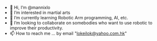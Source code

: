 - 👋 Hi, I’m @mannixlo
- 👀 I’m interested in martial arts
- 🌱 I’m currently learning Robotic Arm programming, AI, etc.
- 💞️ I’m looking to collaborate on somebodies who want to use robotic to improve their productivity.
- 📫 How to reach me ... by email "lokeilok@yahoo.com.hk"

<!---
mannixlo/mannixlo is a ✨ special ✨ repository because its `README.md` (this file) appears on your GitHub profile.
You can click the Preview link to take a look at your changes.
--->
